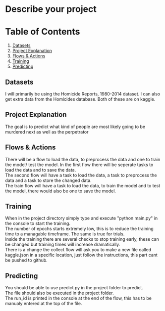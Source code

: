 # Describe your project
# Table of Contents

1. [Datasets](#datasets)
2. [Project Explanation](##project-explanation)
3. [Flows & Actions](#flows-&-actions)
4. [Training](#training)
5. [Predicting](#predicting)
## Datasets
I will primarily be using the Homicide Reports, 1980-2014 dataset. I can also get extra data from the Homicides database. Both of these are on kaggle.
## Project Explanation
The goal is to predict what kind of people are most likely going to be murdered next as well as the perpetrator
## Flows & Actions
There will be a flow to load the data, to preprocess the data and one to train the model/ test the model.
In the first flow there will be seperate tasks to load the data and to save the data.  
The second flow will have a task to load the data, a task to preprocess the data and a task to store the changed data.  
The train flow will have a task to load the data, to train the model and to test the model, there would also be one to save the model.  
## Training
When in the project directory simply type and execute "python main.py" in the console to start the training.  
The number of epochs starts extremely low, this is to reduce the training time to a managable timeframe.
The same is true for trials.  
Inside the training there are several checks to stop training early, these can be changed but training times will increase dramatically.  
There is a change the collect flow will ask you to make a new file called kaggle.json in a specific location, just follow the instructions, this part cant be pushed to github.
## Predicting
You should be able to use predict.py in the project folder to predict.  
The file should also be executed in the project folder.  
The run_id is printed in the console at the end of the flow, this has to be manualy entered at the top of the file.  
